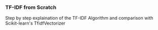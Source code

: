### TF-IDF from Scratch

Step by step explaination of the TF-IDF Algorithm and comparison with Scikit-learn's TfidfVectorizer
